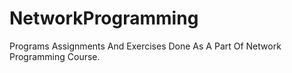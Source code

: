 # NetworkProgramming
Programs Assignments And Exercises Done As A Part Of Network Programming Course.
